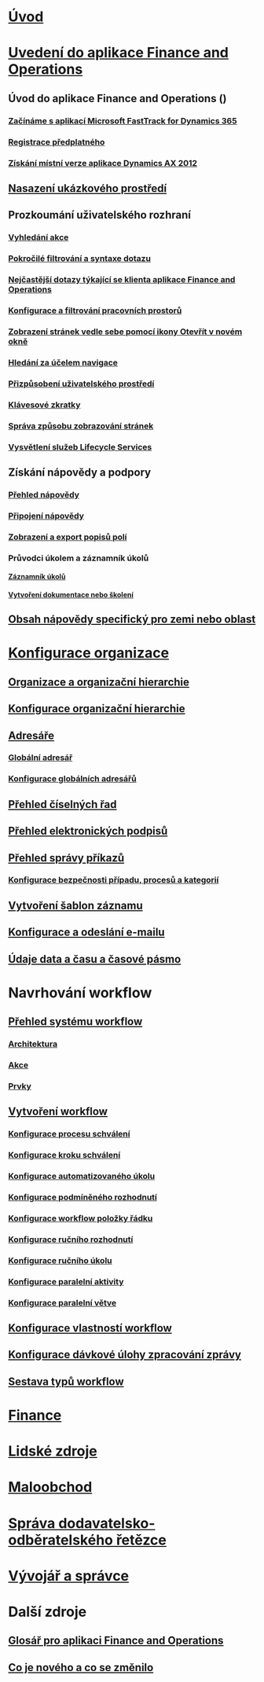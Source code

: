 # [Úvod](index.md)

# [Uvedení do aplikace Finance and Operations](get-started/onboarding-home.md)
## Úvod do aplikace Finance and Operations ()
### [Začínáme s aplikací Microsoft FastTrack for Dynamics 365](get-started/fasttrack-dynamics-365-overview.md)
### [Registrace předplatného](/dynamics365/unified-operations/dev-itpro/dev-tools/sign-up-preview-subscription?toc=/dynamics365/unified-operations/fin-and-ops/toc.json)
### [Získání místní verze aplikace Dynamics AX 2012](/dynamics365/unified-operations/dev-itpro/deployment/csp-download-customersource?toc=/dynamics365/unified-operations/fin-and-ops/toc.json)
## [Nasazení ukázkového prostředí](/dynamics365/unified-operations/dev-itpro/deployment/deploy-demo-environment?toc=/dynamics365/unified-operations/fin-and-ops/toc.json)

## Prozkoumání uživatelského rozhraní
### [Vyhledání akce](get-started/action-search.md)
### [Pokročilé filtrování a syntaxe dotazu](get-started/advanced-filtering-query-options.md)
### [Nejčastější dotazy týkající se klienta aplikace Finance and Operations](get-started/client-faq.md)
### [Konfigurace a filtrování pracovních prostorů](get-started/configure-filter-workspaces.md)
### [Zobrazení stránek vedle sebe pomocí ikony Otevřít v novém okně](get-started/display-pages-side-by-side.md)
### [Hledání za účelem navigace](get-started/navigation-search.md)
### [Přizpůsobení uživatelského prostředí](get-started/personalize-user-experience.md)
### [Klávesové zkratky](get-started/shortcut-keys.md)
### [Správa způsobu zobrazování stránek](get-started/window-management.md)
### [Vysvětlení služeb Lifecycle Services](/dynamics365/unified-operations/dev-itpro/lifecycle-services/lcs-works-lcs?toc=/dynamics365/unified-operations/fin-and-ops/toc.json)

## Získání nápovědy a podpory
### [Přehled nápovědy](/dynamics365/unified-operations/dev-itpro/get-started/help-overview?toc=/dynamics365/unified-operations/fin-and-ops/toc.json)
### [Připojení nápovědy](/dynamics365/unified-operations/dev-itpro/get-started/help-connect?toc=/dynamics365/unified-operations/fin-and-ops/toc.json)
### [Zobrazení a export popisů polí](get-started/view-export-field-descriptions.md)

### Průvodci úkolem a záznamník úkolů
#### [Záznamník úkolů](/dynamics365/unified-operations/dev-itpro/user-interface/task-recorder?toc=/dynamics365/unified-operations/fin-and-ops/toc.json)
#### [Vytvoření dokumentace nebo školení](/dynamics365/unified-operations/dev-itpro/user-interface/task-recorder?toc=/dynamics365/unified-operations/fin-and-ops/toc.json)

## [Obsah nápovědy specifický pro zemi nebo oblast](/dynamics365/unified-operations/dev-itpro/lcs-solutions/country-region?toc=/dynamics365/unified-operations/fin-and-ops/toc.json)

# [Konfigurace organizace](organization-administration/organization-administration-home-page.md)
## [Organizace a organizační hierarchie](organization-administration/organizations-organizational-hierarchies.md)
## [Konfigurace organizační hierarchie](organization-administration/plan-organizational-hierarchy.md)
## [Adresáře](organization-administration/qa-address-books.md)
### [Globální adresář](organization-administration/overview-global-address-book.md)
### [Konfigurace globálních adresářů](organization-administration/plan-configuration-global-address-book-additional-address-books.md)
## [Přehled číselných řad](organization-administration/number-sequence-overview.md)
## [Přehled elektronických podpisů](organization-administration/electronic-signature-overview.md)
## [Přehled správy příkazů](organization-administration/cases.md)
### [Konfigurace bezpečnosti případu, procesů a kategorií](organization-administration/plan-case-management.md)
## [Vytvoření šablon záznamu](organization-administration/record-templates.md)
## [Konfigurace a odeslání e-mailu](organization-administration/configure-email.md)
## [Údaje data a času a časové pásmo](organization-administration/date-time-zones.md)

# Navrhování workflow
## [Přehled systému workflow](organization-administration/overview-workflow-system.md)
### [Architektura](organization-administration/workflow-system-architecture.md)
### [Akce](organization-administration/workflow-actions.md)
### [Prvky](organization-administration/workflow-elements.md)
## [Vytvoření workflow](organization-administration/create-workflow.md)
### [Konfigurace procesu schválení](organization-administration/configure-approval-process-workflow.md)
### [Konfigurace kroku schválení](organization-administration/configure-approval-step-workflow.md)
### [Konfigurace automatizovaného úkolu](organization-administration/configure-automated-task-workflow.md)
### [Konfigurace podmíněného rozhodnutí](organization-administration/configure-conditional-decision-workflow.md)
### [Konfigurace workflow položky řádku](organization-administration/configure-line-item-workflow.md)
### [Konfigurace ručního rozhodnutí](organization-administration/configure-manual-decision-workflow.md)
### [Konfigurace ručního úkolu](organization-administration/configure-manual-task-workflow.md)
### [Konfigurace paralelní aktivity](organization-administration/configure-parallel-activity-workflow.md)
### [Konfigurace paralelní větve](organization-administration/configure-parallel-branch-workflow.md)
## [Konfigurace vlastností workflow](organization-administration/configure-workflow-properties.md)
## [Konfigurace dávkové úlohy zpracování zprávy](organization-administration/workflow-batch-job-critical.md)
## [Sestava typů workflow](organization-administration/workflow-types-report.md)

# [Finance](/dynamics365/unified-operations/financials/index)

# [Lidské zdroje](/dynamics365/unified-operations/talent/index)

# [Maloobchod](/dynamics365/unified-operations/retail/index)

# [Správa dodavatelsko-odběratelského řetězce](/dynamics365/unified-operations/supply-chain/index)

# [Vývojář a správce](/dynamics365/unified-operations/dev-itpro/index)

# Další zdroje
## [Glosář pro aplikaci Finance and Operations](get-started/glossary.md)
## [Co je nového a co se změnilo](/dynamics365/unified-operations/dev-itpro/get-started/whats-new-changed?toc=/dynamics365/unified-operations/fin-and-ops/toc.json)

